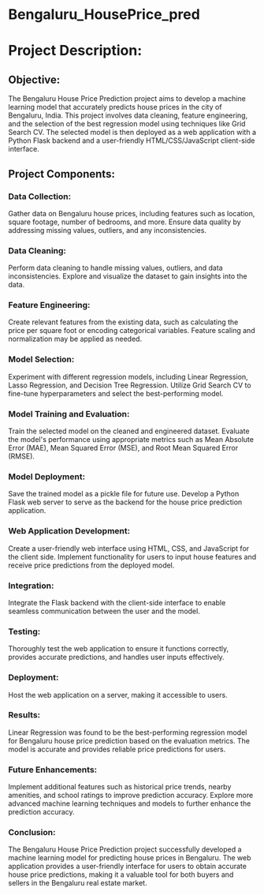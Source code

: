 # Bengaluru_HousePrice_pred
# Project Description:

## Objective:
The Bengaluru House Price Prediction project aims to develop a machine learning model that accurately predicts house prices in the city of Bengaluru, India. This project involves data cleaning, feature engineering, and the selection of the best regression model using techniques like Grid Search CV. The selected model is then deployed as a web application with a Python Flask backend and a user-friendly HTML/CSS/JavaScript client-side interface.

## Project Components:

### Data Collection:

Gather data on Bengaluru house prices, including features such as location, square footage, number of bedrooms, and more.
Ensure data quality by addressing missing values, outliers, and any inconsistencies.
### Data Cleaning:

Perform data cleaning to handle missing values, outliers, and data inconsistencies.
Explore and visualize the dataset to gain insights into the data.
### Feature Engineering:

Create relevant features from the existing data, such as calculating the price per square foot or encoding categorical variables.
Feature scaling and normalization may be applied as needed.
### Model Selection:

Experiment with different regression models, including Linear Regression, Lasso Regression, and Decision Tree Regression.
Utilize Grid Search CV to fine-tune hyperparameters and select the best-performing model.
### Model Training and Evaluation:

Train the selected model on the cleaned and engineered dataset.
Evaluate the model's performance using appropriate metrics such as Mean Absolute Error (MAE), Mean Squared Error (MSE), and Root Mean Squared Error (RMSE).
### Model Deployment:

Save the trained model as a pickle file for future use.
Develop a Python Flask web server to serve as the backend for the house price prediction application.
### Web Application Development:

Create a user-friendly web interface using HTML, CSS, and JavaScript for the client side.
Implement functionality for users to input house features and receive price predictions from the deployed model.
### Integration:

Integrate the Flask backend with the client-side interface to enable seamless communication between the user and the model.
### Testing:

Thoroughly test the web application to ensure it functions correctly, provides accurate predictions, and handles user inputs effectively.
### Deployment:

Host the web application on a server, making it accessible to users.
### Results:
Linear Regression was found to be the best-performing regression model for Bengaluru house price prediction based on the evaluation metrics. The model is accurate and provides reliable price predictions for users.

### Future Enhancements:

Implement additional features such as historical price trends, nearby amenities, and school ratings to improve prediction accuracy.
Explore more advanced machine learning techniques and models to further enhance the prediction accuracy.
### Conclusion:
The Bengaluru House Price Prediction project successfully developed a machine learning model for predicting house prices in Bengaluru. The web application provides a user-friendly interface for users to obtain accurate house price predictions, making it a valuable tool for both buyers and sellers in the Bengaluru real estate market.
